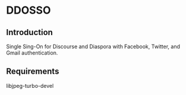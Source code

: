 # DDOSSO


## Introduction

Single Sing-On for Discourse and Diaspora with Facebook, Twitter, and Gmail
authentication.

## Requirements

libjpeg-turbo-devel